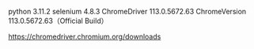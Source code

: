 python  3.11.2
selenium    4.8.3
ChromeDriver    113.0.5672.63
ChromeVersion   113.0.5672.63（Official Build）

https://chromedriver.chromium.org/downloads